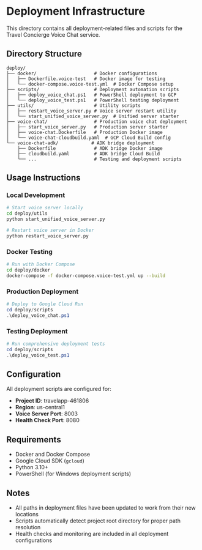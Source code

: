 # Deployment Infrastructure

This directory contains all deployment-related files and scripts for the Travel Concierge Voice Chat service.

## Directory Structure

```
deploy/
├── docker/                     # Docker configurations
│   ├── Dockerfile.voice-test   # Docker image for testing
│   └── docker-compose.voice-test.yml  # Docker Compose setup
├── scripts/                    # Deployment automation scripts  
│   ├── deploy_voice_chat.ps1   # PowerShell deployment to GCP
│   └── deploy_voice_test.ps1   # PowerShell testing deployment
├── utils/                      # Utility scripts
│   ├── restart_voice_server.py # Voice server restart utility
│   └── start_unified_voice_server.py  # Unified server starter
├── voice-chat/                 # Production voice chat deployment
│   ├── start_voice_server.py   # Production server starter
│   ├── voice-chat.Dockerfile   # Production Docker image
│   └── voice-chat-cloudbuild.yaml  # GCP Cloud Build config
└── voice-chat-adk/            # ADK bridge deployment
    ├── Dockerfile              # ADK bridge Docker image
    ├── cloudbuild.yaml         # ADK bridge Cloud Build
    └── ...                     # Testing and deployment scripts
```

## Usage Instructions

### Local Development
```bash
# Start voice server locally
cd deploy/utils
python start_unified_voice_server.py

# Restart voice server in Docker
python restart_voice_server.py
```

### Docker Testing
```bash
# Run with Docker Compose
cd deploy/docker
docker-compose -f docker-compose.voice-test.yml up --build
```

### Production Deployment
```powershell
# Deploy to Google Cloud Run
cd deploy/scripts
.\deploy_voice_chat.ps1
```

### Testing Deployment
```powershell
# Run comprehensive deployment tests
cd deploy/scripts  
.\deploy_voice_test.ps1
```

## Configuration

All deployment scripts are configured for:
- **Project ID**: travelapp-461806
- **Region**: us-central1
- **Voice Server Port**: 8003
- **Health Check Port**: 8080

## Requirements

- Docker and Docker Compose
- Google Cloud SDK (`gcloud`)
- Python 3.10+
- PowerShell (for Windows deployment scripts)

## Notes

- All paths in deployment files have been updated to work from their new locations
- Scripts automatically detect project root directory for proper path resolution
- Health checks and monitoring are included in all deployment configurations
